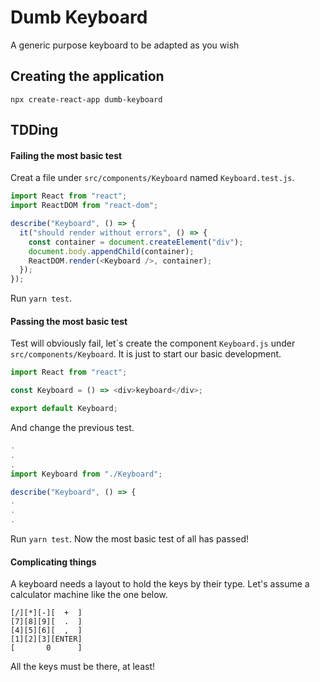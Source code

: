 # Dumb Keyboard
A generic purpose keyboard to be adapted as you wish

## Creating the application
```
npx create-react-app dumb-keyboard
```

## TDDing

#### Failing the most basic test
Creat a file under `src/components/Keyboard` named `Keyboard.test.js`.
```javascript
import React from "react";
import ReactDOM from "react-dom";

describe("Keyboard", () => {
  it("should render without errors", () => {
    const container = document.createElement("div");
    document.body.appendChild(container);
    ReactDOM.render(<Keyboard />, container);
  });
});
```
Run `yarn test`.
#### Passing the most basic test 
Test will obviously fail, let´s create the component  `Keyboard.js` under `src/components/Keyboard`. It is just to start 
our basic development.
```javascript
import React from "react";

const Keyboard = () => <div>keyboard</div>;

export default Keyboard;
```
And change the previous test.
```javascript
.
.
.
import Keyboard from "./Keyboard";

describe("Keyboard", () => {
.
.
.
```
Run `yarn test`. Now the most basic test of all has passed!

#### Complicating things
A keyboard needs a layout to hold the keys by their type. Let's assume a calculator machine like the one below.
```
[/][*][-][  +  ]
[7][8][9][  .  ]
[4][5][6][  ,  ]
[1][2][3][ENTER]
[       0      ]
```

All the keys must be there, at least! 


